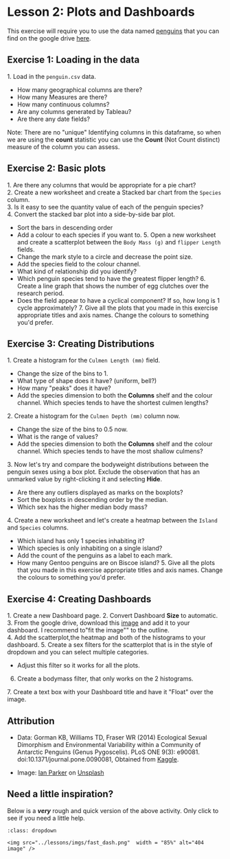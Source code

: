 #  Lesson 2: Plots and Dashboards 

This exercise will require you to use the data named [penguins](https://www.kaggle.com/parulpandey/palmer-archipelago-antarctica-penguin-data?select=penguins_lter.csv) that you can find on the google drive [here](https://drive.google.com/file/d/1-KHqO4AEbNmpudl0oW4MCgzYexTZO3MJ/view?usp=sharing). 


## Exercise 1: Loading in the data

1\. Load in the `penguin.csv` data.      
- How many geographical columns are there?
- How many Measures are there?
- How many continuous columns?
- Are any columns generated by Tableau?
- Are there any date fields?
  
Note: There are no "unique" Identifying columns in this dataframe, so when we are using the **count** statistic you can use the **Count** (Not Count distinct) measure of the column you can assess.  

## Exercise 2: Basic plots

1\. Are there any columns that would be appropriate for a pie chart?      
2\. Create a new worksheet and create a Stacked bar chart from the `Species` column.      
3\. Is it easy to see the quantity value of each of the penguin species?     
4\. Convert the stacked bar plot into a side-by-side bar plot.       
- Sort the bars in descending order 
- Add a colour to each species if you want to. 
5\. Open a new worksheet and create a scatterplot between the `Body Mass (g)` and `flipper Length` fields.        
- Change the mark style to a circle and decrease the point size. 
- Add the species field to the colour channel.
- What kind of relationship did you identify? 
- Which penguin species tend to have the greatest flipper length?
6\. Create a line graph that shows the number of egg clutches over the research period.  
- Does the field appear to have a cyclical component? If so, how long is 1 cycle approximately? 
7\. Give all the plots that you made in this exercise appropriate titles and axis names. Change the colours to something you'd prefer. 



## Exercise 3: Creating Distributions 
1\. Create a histogram for the `Culmen Length (mm)` field.
- Change the size of the bins to 1.
- What type of shape does it have? (uniform, bell?)
- How many "peaks" does it have? 
- Add the species dimension to both the **Columns** shelf and the colour channel. Which species tends to have the shortest culmen lengths? 
  
2\. Create a histogram for the `Culmen Depth (mm)` column now. 
- Change the size of the bins to 0.5  now. 
- What is the range of values?
- Add the species dimension to both the **Columns** shelf and the colour channel. Which species tends to have the most shallow culmens? 
  
3\. Now let's try and compare the bodyweight distributions between the penguin sexes using a box plot. Exclude the observation that has an unmarked value by right-clicking it and selecting **Hide**.      
- Are there any outliers displayed as marks on the boxplots? 
- Sort the boxplots in descending order by the median. 
- Which sex has the higher median body mass?

4\. Create a new worksheet and let's create a heatmap between the `Island` and `Species` columns.       
- Which island has only 1 species inhabiting it?
- Which species is only inhabiting on a single island?
- Add the count of the penguins as a label to each mark.
- How many Gentoo penguins are on Biscoe island? 
5\. Give all the plots that you made in this exercise appropriate titles and axis names. Change the colours to something you'd prefer. 


## Exercise 4: Creating Dashboards  

1\. Create a new Dashboard page.
2\. Convert Dashboard **Size** to automatic.     
3\. From the google drive, download this       [image](https://drive.google.com/file/d/10JhxST9v0axsBmKJ4ZR64lVicv8XQyTN/view?usp=sharing) and add it to your dashboard. I recommend to"fit the image"" to the outline.   
4\. Add the scatterplot,the heatmap and both of the histograms to your dashboard.
5\. Create a sex filters for the scatterplot that is in the style of dropdown and you can select multiple categories.       
- Adjust this filter so it works for all the plots.     
6. Create a bodymass filter, that only works on the 2 histograms. 

7\. Create a text box with your Dashboard title and have it "Float" over the image.    



## Attribution

- Data: Gorman KB, Williams TD, Fraser WR (2014) Ecological Sexual Dimorphism and Environmental Variability within a Community of Antarctic Penguins (Genus Pygoscelis). PLoS ONE 9(3): e90081. doi:10.1371/journal.pone.0090081, Obtained from [Kaggle](https://www.kaggle.com/parulpandey/palmer-archipelago-antarctica-penguin-data?select=penguins_lter.csv).

- Image: <a href="https://unsplash.com/@evanescentlight?utm_source=unsplash&utm_medium=referral&utm_content=creditCopyText">Ian Parker</a> on <a href="https://unsplash.com/s/photos/penguins?utm_source=unsplash&utm_medium=referral&utm_content=creditCopyText">Unsplash</a>
  
  
  
## Need a little inspiration? 

Below is a ***very*** rough and quick version of the above activity. Only click to see if you need a little help. 

```{admonition} Hayley's Fast Dash
:class: dropdown

<img src="../lessons/imgs/fast_dash.png"  width = "85%" alt="404 image" />

```



